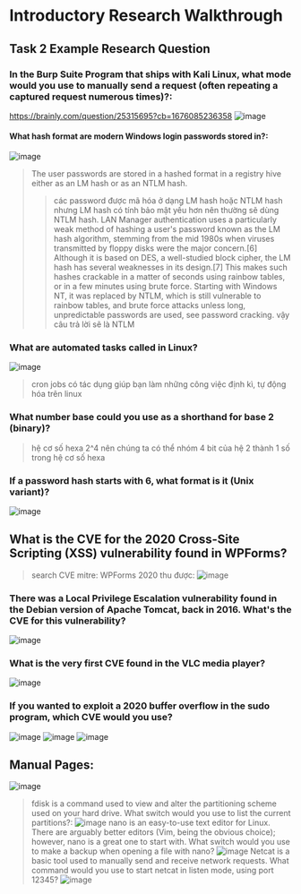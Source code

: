 # Introductory Research Walkthrough
## Task 2  Example Research Question
### In the Burp Suite Program that ships with Kali Linux, what mode would you use to manually send a request (often repeating a captured request numerous times)?:
https://brainly.com/question/25315695?cb=1676085236358
![image](https://user-images.githubusercontent.com/110059218/218236273-1d42e7d7-135b-4c64-87e1-712278ee9945.png)
#### What hash format are modern Windows login passwords stored in?:
![image](https://user-images.githubusercontent.com/110059218/218236351-82c73e80-edec-4c70-a900-b7f39052a4a3.png)
> The user passwords are stored in a hashed format in a registry hive either as an LM hash or as an NTLM hash.
> >các password được mã hóa ở dạng LM hash hoặc NTLM hash nhưng LM hash có tính bảo mật yếu hơn nên thường sẽ dùng NTLM hash.
> >LAN Manager authentication uses a particularly weak method of hashing a user's password known as the LM hash algorithm, stemming from the mid 1980s when viruses transmitted by floppy disks were the major concern.[6] Although it is based on DES, a well-studied block cipher, the LM hash has several weaknesses in its design.[7] This makes such hashes crackable in a matter of seconds using rainbow tables, or in a few minutes using brute force. Starting with Windows NT, it was replaced by NTLM, which is still vulnerable to rainbow tables, and brute force attacks unless long, unpredictable passwords are used, see password cracking.
> >vậy câu trả lời sẽ là NTLM
### What are automated tasks called in Linux?
![image](https://user-images.githubusercontent.com/110059218/218236655-aa1912b9-865a-4474-8a0c-884ffef0e8cb.png)
>cron jobs có tác dụng giúp bạn làm những công việc định kì, tự động hóa trên linux
### What number base could you use as a shorthand for base 2 (binary)?
>hệ cơ số hexa 2^4 nên chúng ta có thể nhóm 4 bit của hệ 2 thành 1 số trong hệ cơ số hexa
### If a password hash starts with $6$, what format is it (Unix variant)?
![image](https://user-images.githubusercontent.com/110059218/218236799-927738c9-f9ac-4340-8667-b29cad901e09.png)
## What is the CVE for the 2020 Cross-Site Scripting (XSS) vulnerability found in WPForms?
> search CVE mitre: WPForms 2020 thu được:
![image](https://user-images.githubusercontent.com/110059218/218236946-534f28da-409b-419d-8579-971ae38d9107.png)
### There was a Local Privilege Escalation vulnerability found in the Debian version of Apache Tomcat, back in 2016. What's the CVE for this vulnerability?
![image](https://user-images.githubusercontent.com/110059218/218236984-92bd9700-3c2f-4310-9d40-37482641da6c.png)
### What is the very first CVE found in the VLC media player?
![image](https://user-images.githubusercontent.com/110059218/218237057-5acda158-390a-480c-8f27-2f738bcc9f57.png)
### If you wanted to exploit a 2020 buffer overflow in the sudo program, which CVE would you use?
![image](https://user-images.githubusercontent.com/110059218/218237293-0824820d-e33e-49d6-9bdf-87799b4df425.png)
![image](https://user-images.githubusercontent.com/110059218/218237305-f4461940-ee75-4d3d-ae5b-bf8c27f737b3.png)
![image](https://user-images.githubusercontent.com/110059218/218237311-4390d6cd-d86c-4521-893d-22b360d0cfd2.png)
##  Manual Pages:
![image](https://user-images.githubusercontent.com/110059218/218237404-efa2a482-6d70-4a76-86d0-bc1175c0f1ad.png)
>fdisk is a command used to view and alter the partitioning scheme used on your hard drive. What switch would you use to list the current partitions?:
![image](https://user-images.githubusercontent.com/110059218/218237507-1b83ce5c-d937-40d0-ba8c-edbfdf3016c8.png)
nano is an easy-to-use text editor for Linux. There are arguably better editors (Vim, being the obvious choice); however, nano is a great one to start with.
>What switch would you use to make a backup when opening a file with nano?
![image](https://user-images.githubusercontent.com/110059218/218237886-b0595467-f575-4182-b5ed-f175e4045dad.png)
>Netcat is a basic tool used to manually send and receive network requests. What command would you use to start netcat in listen mode, using port 12345?
![image](https://user-images.githubusercontent.com/110059218/218237935-05e946f8-eea6-41c3-8d8d-ffb14eca7346.png)
